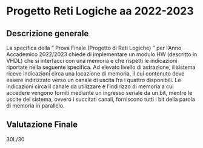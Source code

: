 # Progetto Reti Logiche aa 2022-2023
## Descrizione generale

La specifica della “ Prova Finale (Progetto di Reti Logiche) ” per l’Anno Accademico
2022/2023 chiede di implementare un modulo HW (descritto in VHDL) che si interfacci con
una memoria e che rispetti le indicazioni riportate nella seguente specifica.
Ad elevato livello di astrazione, il sistema riceve indicazioni circa una locazione di memoria,
il cui contenuto deve essere indirizzato verso un canale di uscita fra i quattro disponibili.
Le indicazioni circa il canale da utilizzare e l’indirizzo di memoria a cui accedere vengono
forniti mediante un ingresso seriale da un bit, mentre le uscite del sistema, ovvero i succitati
canali, forniscono tutti i bit della parola di memoria in parallelo.

## Valutazione Finale

30L/30


